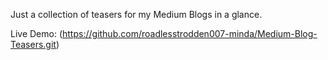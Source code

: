 Just a collection of teasers for my Medium Blogs in a glance.

Live Demo: (https://github.com/roadlesstrodden007-minda/Medium-Blog-Teasers.git)
